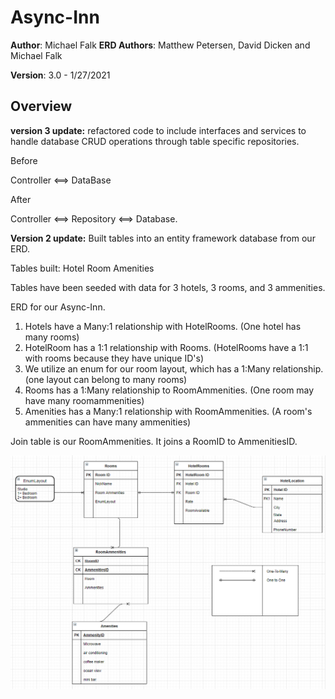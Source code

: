 #  Async-Inn

**Author**: Michael Falk
**ERD Authors**: Matthew Petersen, David Dicken and Michael Falk

**Version**: 3.0 - 1/27/2021

## Overview
**version 3 update:** 
refactored code to include interfaces and services to handle database CRUD operations through table specific repositories. 

Before

Controller <==> DataBase

After

Controller <==> Repository <==> Database.


**Version 2 update:** 
Built tables into an entity framework database from our ERD.

Tables built:
Hotel
Room
Amenities

Tables have been seeded with data for 3 hotels, 3 rooms, and 3 ammenities.

ERD for our Async-Inn. 

1. Hotels have a Many:1 relationship with HotelRooms. (One hotel has many rooms)
2. HotelRoom has a 1:1 relationship with Rooms. (HotelRooms have a 1:1 with rooms because they have unique ID's)
3. We utilize an enum for our room layout, which has a 1:Many relationship. (one layout can belong to many rooms)
4. Rooms has a 1:Many relationship to RoomAmmenities. (One room may have many roomammenities)
5. Amenities has a Many:1 relationship with RoomAmmenities. (A room's ammenities can have many ammenities)

Join table is our RoomAmmenities. It joins a RoomID to AmmenitiesID.

![image](AsyncInnERD.png)
